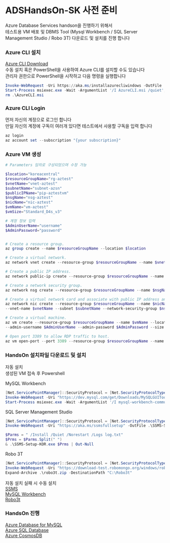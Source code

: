 # ADSHandsOn-SK 사전 준비
Azure Database Services handson을 진행하기 위해서  
테스트용 VM 배포 및 DBMS Tool (Mysql Workbench / SQL Server Management Studio / Robo 3T) 다운로드 및 설치를 진행 합니다

### Azure CLI 설치
[Azure CLI Download](https://aka.ms/installazurecliwindows)  
수동 설치 혹은 PowerShell을 사용하여 Azure CLI를 설치할 수도 있습니다   
관리자 권한으로 PowerShell을 시작하고 다음 명령을 실행합니다  

```powershell
Invoke-WebRequest -Uri https://aka.ms/installazurecliwindows -OutFile .\AzureCLI.msi; 
Start-Process msiexec.exe -Wait -ArgumentList '/I AzureCLI.msi /quiet'; 
rm .\AzureCLI.msi
 ```

### Azure CLI Login
먼저 자신의 계정으로 로그인 합니다  
만일 자신의 계정에 구독이 여러개 있다면 테스트에서 사용할 구독을 입력 합니다  
```powershell
az login 
az account set --subscription "{your subscription}"
```

### Azure VM 생성
```powershell
# Parameters 임의로 구성되었으며 수정 가능

$location="koreacentral"
$resourceGroupName="rg-aztest"
$vnetName="vnet-aztest"
$subnetName="subnet-azsn"
$publicIPName="pip-aztestvm"
$nsgName="nsg-aztest"
$nicName="nic-aztest"
$vmName="vm-aztest"
$vmSize="Standard_D4s_v3"

# 계정 정보 입력
$AdminUserName="username"
$AdminPassword="password"


# Create a resource group.
az group create --name $resourceGroupName --location $location

# Create a virtual network.
az network vnet create --resource-group $resourceGroupName --name $vnetName --subnet-name $subnetName

# Create a public IP address.
az network public-ip create --resource-group $resourceGroupName --name $publicIPName

# Create a network security group.
az network nsg create --resource-group $resourceGroupName --name $nsgName

# Create a virtual network card and associate with public IP address and NSG.
az network nic create --resource-group $resourceGroupName --name $nicName `
--vnet-name $vnetName --subnet $subnetName --network-security-group $nsgName --public-ip-address $publicIPName

# Create a virtual machine. 
az vm create --resource-group $resourceGroupName --name $vmName --location $location --nics $nicName --image win2016datacenter `
--admin-username $AdminUserName --admin-password $AdminPassword --size $vmSize

# Open port 3389 to allow RDP traffic to host.
az vm open-port --port 3389 --resource-group $resourceGroupName --name $vmName
```


### HandsOn 설치파일 다운로드 및 설치
자동 설치  
생성된 VM 접속 후 Powershell 

MySQL Workbench
```powershell
[Net.ServicePointManager]::SecurityProtocol = [Net.SecurityProtocolType]::Tls12
Invoke-WebRequest -Uri "https://dev.mysql.com/get/Downloads/MySQLGUITools/mysql-workbench-community-8.0.20-winx64.msi" -OutFile .\mysql-workbench-community-8.0.20-winx64.msi; 
Start-Process msiexec.exe -Wait -ArgumentList '/I mysql-workbench-community-8.0.20-winx64.msi /quiet'; 
```

SQL Server Management Studio
```powershell
[Net.ServicePointManager]::SecurityProtocol = [Net.SecurityProtocolType]::Tls12
Invoke-WebRequest -Uri "https://aka.ms/ssmsfullsetup" -OutFile .\SSMS-Setup-KOR.exe; 

$Parms = " /Install /Quiet /Norestart /Logs log.txt"
$Prms = $Parms.Split(" ")
& .\SSMS-Setup-KOR.exe $Prms | Out-Null
```

Robo 3T
```powershell
[Net.ServicePointManager]::SecurityProtocol = [Net.SecurityProtocolType]::Tls12
Invoke-WebRequest -Uri "https://download-test.robomongo.org/windows/robo3t-1.3.1-windows-x86_64-7419c406.zip" -OutFile .\robo3t.zip; 
Expand-Archive .\robo3t.zip -DestinationPath "C:\Robo3t"
```

자동 설치 실패 시 수동 설치  
[SSMS](https://docs.microsoft.com/ko-kr/sql/ssms/download-sql-server-management-studio-ssms?view=sql-server-ver15)  
[MySQL Workbench](https://dev.mysql.com/downloads/workbench/)  
[Robo3t](https://robomongo.org/download)  

### HandsOn 진행
[Azure Database for MySQL](/AzureDatabaseforMySQL/README.md)  
[Azure SQL Database](/AzureSQLDatabase/README.md)  
[Azure CosmosDB](/AzureCosmosDB/README.md)  
